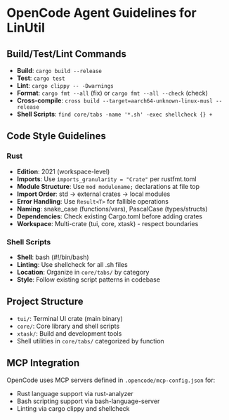 # OpenCode Agent Guidelines for LinUtil

## Build/Test/Lint Commands
- **Build**: `cargo build --release`
- **Test**: `cargo test` 
- **Lint**: `cargo clippy -- -Dwarnings`
- **Format**: `cargo fmt --all` (fix) or `cargo fmt --all --check` (check)
- **Cross-compile**: `cross build --target=aarch64-unknown-linux-musl --release`
- **Shell Scripts**: `find core/tabs -name '*.sh' -exec shellcheck {} +`

## Code Style Guidelines

### Rust
- **Edition**: 2021 (workspace-level)
- **Imports**: Use `imports_granularity = "Crate"` per rustfmt.toml
- **Module Structure**: Use `mod modulename;` declarations at file top
- **Import Order**: std → external crates → local modules  
- **Error Handling**: Use `Result<T>` for fallible operations
- **Naming**: snake_case (functions/vars), PascalCase (types/structs)
- **Dependencies**: Check existing Cargo.toml before adding crates
- **Workspace**: Multi-crate (tui, core, xtask) - respect boundaries

### Shell Scripts
- **Shell**: bash (#!/bin/bash)
- **Linting**: Use shellcheck for all .sh files
- **Location**: Organize in `core/tabs/` by category
- **Style**: Follow existing script patterns in codebase

## Project Structure
- `tui/`: Terminal UI crate (main binary)
- `core/`: Core library and shell scripts
- `xtask/`: Build and development tools
- Shell utilities in `core/tabs/` categorized by function

## MCP Integration
OpenCode uses MCP servers defined in `.opencode/mcp-config.json` for:
- Rust language support via rust-analyzer
- Bash scripting support via bash-language-server
- Linting via cargo clippy and shellcheck
